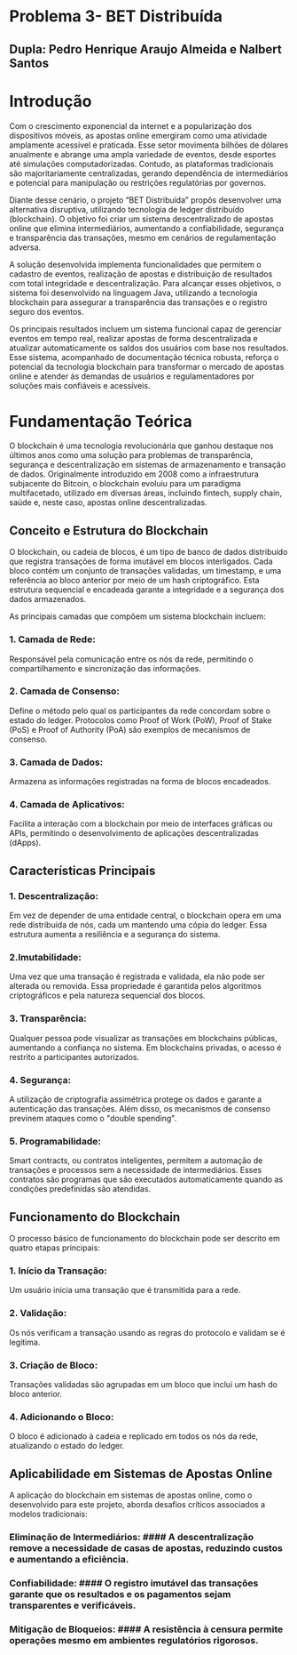 # Problema 3- BET Distribuída
## Dupla: Pedro Henrique Araujo Almeida e Nalbert Santos

# Introdução 
Com o crescimento exponencial da internet e a popularização dos dispositivos móveis, as apostas online emergiram como uma atividade amplamente acessível e praticada. Esse setor movimenta bilhões de dólares anualmente e abrange uma ampla variedade de eventos, desde esportes até simulações computadorizadas. Contudo, as plataformas tradicionais são majoritariamente centralizadas, gerando dependência de intermediários e potencial para manipulação ou restrições regulatórias por governos.

Diante desse cenário, o projeto “BET Distribuída” propôs desenvolver uma alternativa disruptiva, utilizando tecnologia de ledger distribuído (blockchain). O objetivo foi criar um sistema descentralizado de apostas online que elimina intermediários, aumentando a confiabilidade, segurança e transparência das transações, mesmo em cenários de regulamentação adversa.

A solução desenvolvida implementa funcionalidades que permitem o cadastro de eventos, realização de apostas e distribuição de resultados com total integridade e descentralização. Para alcançar esses objetivos, o sistema foi desenvolvido na linguagem Java, utilizando a tecnologia blockchain para assegurar a transparência das transações e o registro seguro dos eventos.

Os principais resultados incluem um sistema funcional capaz de gerenciar eventos em tempo real, realizar apostas de forma descentralizada e atualizar automaticamente os saldos dos usuários com base nos resultados. Esse sistema, acompanhado de documentação técnica robusta, reforça o potencial da tecnologia blockchain para transformar o mercado de apostas online e atender às demandas de usuários e regulamentadores por soluções mais confiáveis e acessíveis.

# Fundamentação Teórica
O blockchain é uma tecnologia revolucionária que ganhou destaque nos últimos anos como uma solução para problemas de transparência, segurança e descentralização em sistemas de armazenamento e transação de dados. Originalmente introduzido em 2008 como a infraestrutura subjacente do Bitcoin, o blockchain evoluiu para um paradigma multifacetado, utilizado em diversas áreas, incluindo fintech, supply chain, saúde e, neste caso, apostas online descentralizadas.
## Conceito e Estrutura do Blockchain
O blockchain, ou cadeia de blocos, é um tipo de banco de dados distribuído que registra transações de forma imutável em blocos interligados. Cada bloco contém um conjunto de transações validadas, um timestamp, e uma referência ao bloco anterior por meio de um hash criptográfico. Esta estrutura sequencial e encadeada garante a integridade e a segurança dos dados armazenados.

As principais camadas que compõem um sistema blockchain incluem:

### 1. Camada de Rede: 
Responsável pela comunicação entre os nós da rede, permitindo o compartilhamento e sincronização das informações.
### 2. Camada de Consenso: 
Define o método pelo qual os participantes da rede concordam sobre o estado do ledger. Protocolos como Proof of Work (PoW), Proof of Stake (PoS) e Proof of Authority (PoA) são exemplos de mecanismos de consenso.
### 3. Camada de Dados: 
Armazena as informações registradas na forma de blocos encadeados.
### 4. Camada de Aplicativos: 
Facilita a interação com a blockchain por meio de interfaces gráficas ou APIs, permitindo o desenvolvimento de aplicações descentralizadas (dApps).

## Características Principais
### 1. Descentralização:
Em vez de depender de uma entidade central, o blockchain opera em uma rede distribuída de nós, cada um mantendo uma cópia do ledger. Essa estrutura aumenta a resiliência e a segurança do sistema.
### 2.Imutabilidade:
Uma vez que uma transação é registrada e validada, ela não pode ser alterada ou removida. Essa propriedade é garantida pelos algoritmos criptográficos e pela natureza sequencial dos blocos.
### 3. Transparência:
Qualquer pessoa pode visualizar as transações em blockchains públicas, aumentando a confiança no sistema. Em blockchains privadas, o acesso é restrito a participantes autorizados.
### 4. Segurança:
A utilização de criptografia assimétrica protege os dados e garante a autenticação das transações. Além disso, os mecanismos de consenso previnem ataques como o "double spending".
### 5. Programabilidade:
Smart contracts, ou contratos inteligentes, permitem a automação de transações e processos sem a necessidade de intermediários. Esses contratos são programas que são executados automaticamente quando as condições predefinidas são atendidas.

## Funcionamento do Blockchain
O processo básico de funcionamento do blockchain pode ser descrito em quatro etapas principais:

### 1. Início da Transação: 
Um usuário inicia uma transação que é transmitida para a rede.
### 2. Validação: 
Os nós verificam a transação usando as regras do protocolo e validam se é legítima.
### 3. Criação de Bloco: 
Transações validadas são agrupadas em um bloco que inclui um hash do bloco anterior.
### 4. Adicionando o Bloco: 
O bloco é adicionado à cadeia e replicado em todos os nós da rede, atualizando o estado do ledger.

## Aplicabilidade em Sistemas de Apostas Online
A aplicação do blockchain em sistemas de apostas online, como o desenvolvido para este projeto, aborda desafios críticos associados a modelos tradicionais:
### Eliminação de Intermediários: #### A descentralização remove a necessidade de casas de apostas, reduzindo custos e aumentando a eficiência.
### Confiabilidade: #### O registro imutável das transações garante que os resultados e os pagamentos sejam transparentes e verificáveis.
### Mitigação de Bloqueios: #### A resistência à censura permite operações mesmo em ambientes regulatórios rigorosos.



